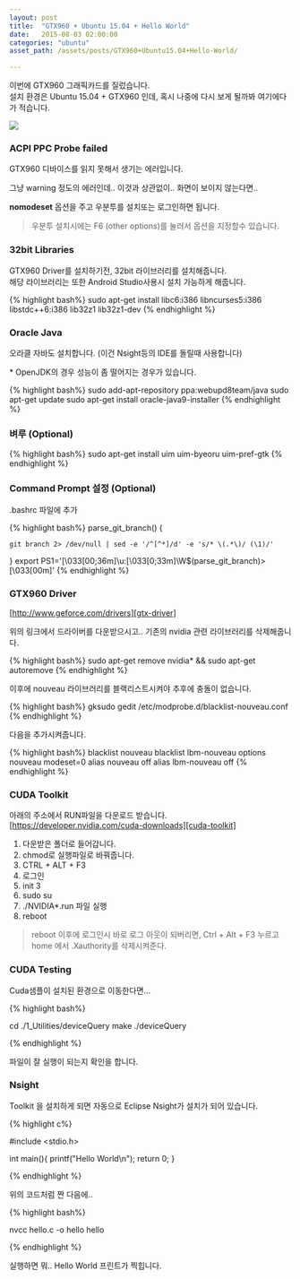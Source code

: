 ```yaml
---
layout: post
title:  "GTX960 + Ubuntu 15.04 + Hello World"
date:   2015-08-03 02:00:00
categories: "ubuntu"
asset_path: /assets/posts/GTX960+Ubuntu15.04+Hello-World/

---
```


이번에 GTX960 그래픽카드를 질렀습니다.<br> 
설치 환경은 Ubuntu 15.04 + GTX960 인데, 혹시 나중에 다시 보게 될까봐 여기에다가 적습니다.

<img src="{{page.asset_path}}gtx960.jpg" class="img-responsive img-rounded">

### ACPI PPC Probe failed

GTX960 디바이스를 읽지 못해서 생기는 에러입니다. 

그냥 warning 정도의 에러인데.. 이것과 상관없이.. 화면이 보이지 않는다면.. 

**nomodeset** 옵션을 주고 우분투를 설치또는 로그인하면 됩니다.
 
> 우분투 설치시에는 F6 (other options)를 눌러서 옵션을 지정할수 있습니다.

### 32bit Libraries
GTX960 Driver를 설치하기전, 32bit 라이브러리를 설치해줍니다. <br>
해당 라이브러리는 또한 Android Studio사용시 설치 가능하게 해줍니다. 

{% highlight bash%}
sudo apt-get install libc6:i386 libncurses5:i386 libstdc++6:i386 lib32z1 lib32z1-dev
{% endhighlight %}


### Oracle Java
오라클 자바도 설치합니다. (이건 Nsight등의 IDE를 돌릴때 사용합니다) 

\* OpenJDK의 경우 성능이 좀 떨어지는 경우가 있습니다.

{% highlight bash%}
sudo add-apt-repository ppa:webupd8team/java
sudo apt-get update
sudo apt-get install oracle-java9-installer
{% endhighlight %}


### 벼루 (Optional)

{% highlight bash%}
sudo apt-get install uim uim-byeoru
uim-pref-gtk
{% endhighlight %}


### Command Prompt 설정 (Optional)

.bashrc 파일에 추가

{% highlight bash%}
parse_git_branch() {

    git branch 2> /dev/null | sed -e '/^[^*]/d' -e 's/* \(.*\)/ (\1)/'

}
export PS1='\[\033[00;36m\]\u:\[\033[0;33m\]\W$(parse_git_branch)>\[\033[00m\]'
{% endhighlight %}


### GTX960 Driver 

[http://www.geforce.com/drivers][gtx-driver]

위의 링크에서 드라이버를 다운받으시고.. 기존의 nvidia 관련 라이브러리를 삭제해줍니다.

{% highlight bash%}
sudo apt-get remove nvidia* && sudo apt-get autoremove
{% endhighlight %}

이후에 nouveau 라이브러리를 블랙리스트시켜야 추후에 충돌이 없습니다.

{% highlight bash%}
gksudo gedit /etc/modprobe.d/blacklist-nouveau.conf
{% endhighlight %}

다음을 추가시켜줍니다.

{% highlight bash%}
blacklist nouveau
blacklist lbm-nouveau
options nouveau modeset=0
alias nouveau off
alias lbm-nouveau off
{% endhighlight %}


### CUDA Toolkit

아래의 주소에서 RUN파일을 다운로드 받습니다.<br>
[https://developer.nvidia.com/cuda-downloads][cuda-toolkit]

1. 다운받은 폴더로 들어갑니다.
2. chmod로 실행파일로 바꿔줍니다.
3. CTRL + ALT + F3 
4. 로그인
5. init 3
6. sudo su
7. ./NVIDIA*.run 파일 실행
8. reboot

> reboot 이후에 로그인시 바로 로그 아웃이 되버리면, Ctrl + Alt + F3 누르고 home 에서 .Xauthority를 삭제시켜준다.



### CUDA Testing

Cuda샘플이 설치된 환경으로 이동한다면...

{% highlight bash%}

cd ./1_Utilities/deviceQuery
make
./deviceQuery

{% endhighlight %}


파일이 잘 실행이 되는지 확인을 합니다.

### Nsight

Toolkit 을 설치하게 되면 자동으로 Eclipse Nsight가 설치가 되어 있습니다.


{% highlight c%}

#include <stdio.h>

int main(){
    printf("Hello World\n");
    return 0;
}

{% endhighlight %}

위의 코드처럼 짠 다음에..

{% highlight bash%}

nvcc hello.c -o hello
hello

{% endhighlight %}

실행하면 뭐.. Hello World 프린트가 찍힙니다.


[gtx-driver]: http://www.geforce.com/drivers
[cuda-toolkit]: https://developer.nvidia.com/cuda-downloads
